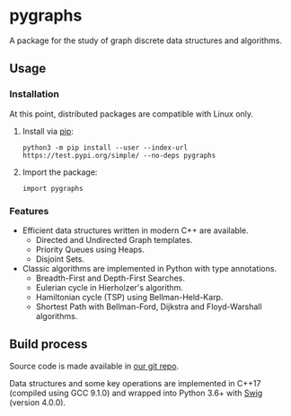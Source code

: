 # pygraphs

A package for the study of graph discrete data structures and algorithms.


## Usage

### Installation

At this point, distributed packages are compatible with Linux only.

1. Install via [pip](https://test.pypi.org/project/pygraphs/):

    ```python3 -m pip install --user --index-url https://test.pypi.org/simple/ --no-deps pygraphs```

2. Import the package:

    ```import pygraphs```

### Features

- Efficient data structures written in modern C++ are available.
  - Directed and Undirected Graph templates.
  - Priority Queues using Heaps.
  - Disjoint Sets.
- Classic algorithms are implemented in Python with type annotations.
  - Breadth-First and Depth-First Searches.
  - Eulerian cycle in Hierholzer's algorithm.
  - Hamiltonian cycle (TSP) using Bellman-Held-Karp.
  - Shortest Path with Bellman-Ford, Dijkstra and Floyd-Warshall algorithms.


## Build process

Source code is made available in [our git repo](https://gitlab.com/baioc/pygraphs).

Data structures and some key operations are implemented in C++17 (compiled using GCC 9.1.0) and wrapped into Python 3.6+ with [Swig](http://www.swig.org/) (version 4.0.0).
